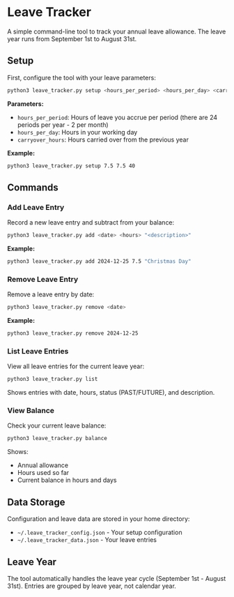 # Leave Tracker

A simple command-line tool to track your annual leave allowance. The leave year runs from September 1st to August 31st.

## Setup

First, configure the tool with your leave parameters:

```bash
python3 leave_tracker.py setup <hours_per_period> <hours_per_day> <carryover_hours>
```

**Parameters:**
- `hours_per_period`: Hours of leave you accrue per period (there are 24 periods per year - 2 per month)
- `hours_per_day`: Hours in your working day
- `carryover_hours`: Hours carried over from the previous year

**Example:**
```bash
python3 leave_tracker.py setup 7.5 7.5 40
```

## Commands

### Add Leave Entry
Record a new leave entry and subtract from your balance:

```bash
python3 leave_tracker.py add <date> <hours> "<description>"
```

**Example:**
```bash
python3 leave_tracker.py add 2024-12-25 7.5 "Christmas Day"
```

### Remove Leave Entry
Remove a leave entry by date:

```bash
python3 leave_tracker.py remove <date>
```

**Example:**
```bash
python3 leave_tracker.py remove 2024-12-25
```

### List Leave Entries
View all leave entries for the current leave year:

```bash
python3 leave_tracker.py list
```

Shows entries with date, hours, status (PAST/FUTURE), and description.

### View Balance
Check your current leave balance:

```bash
python3 leave_tracker.py balance
```

Shows:
- Annual allowance
- Hours used so far
- Current balance in hours and days

## Data Storage

Configuration and leave data are stored in your home directory:
- `~/.leave_tracker_config.json` - Your setup configuration
- `~/.leave_tracker_data.json` - Your leave entries

## Leave Year

The tool automatically handles the leave year cycle (September 1st - August 31st). Entries are grouped by leave year, not calendar year.